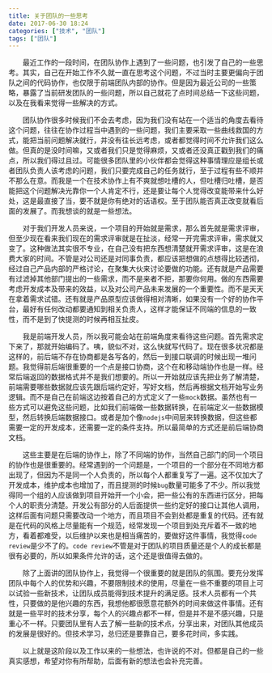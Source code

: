 ```yaml
---
title: 关于团队的一些思考
date: 2017-06-30 18:24
categories: ["技术", "团队"]
tags: ["团队"]
---
```

&emsp;&emsp;最近工作的一段时间，在团队协作上遇到了一些问题，也引发了自己的一些思考。其实，自己在开始工作不久就一直在思考这个问题，不过当时主要更偏向于团队之间的代码协作，也仅限于前端团队内部的协作。但是因为最近公司的一些策略，暴露了当前研发团队的一些问题，所以自己就花了点时间总结一下这些问题，以及在我看来觉得一些解决的方式。

&emsp;&emsp;团队协作很多时候我们不会去考虑，因为我们没有站在一个适当的角度去看待这个问题，往往在协作过程当中遇到的一些问题，我们主要采取一些曲线救国的方式，能把当前问题解决就行，并没有往长远考虑，或者都觉得时间不允许我们这么做。但真的是没时间嘛，又或者我们只是觉得麻烦，又或者还没真正戳到我们的痛点，所以我们得过且过。可能很多团队里的小伙伴都会觉得这种事情理应是组长或者团队负责人该考虑的问题，我们只要完成自己的任务就行，至于过程有些不顺并不那么在意。而我是一个在技术协作上有不爽就想吐槽的人，但吐槽归吐槽，是否能把这个问题解决光靠你一个人肯定不行，还是要让每个人觉得改变能带来什么好处，这是最直接了当，要不就是你有绝对的话语权。至于团队能否真正改变就看后面的发展了。而我想谈的就是一些想法。

&emsp;&emsp;对于我们开发人员来说，一个项目的开始就是需求，那么首先就是需求评审，但至少现在看来我们现在的需求评审就是在扯淡，经常一开完需求评审，需求就又变了。这种做法其实很不专业，在自己没有把东西想清楚就开需求评审，这是在浪费大家的时间。不管是对公司还是对同事负责，都应该把想做的点想得比较透彻，经过自己产品内部的严格讨论，在聚集大伙来讨论要做的功能。还有就是产品需要有过滤掉其他部门提出的一些需求，而不是来者不拒，那要你何用。做的东西需要考虑开发成本及带来的效益，以及对公司产品未来发展的一个重要性。而不是天天在拿着需求试错。还有就是产品原型应该做得相对清晰，如果没有一个好的协作平台，最好有任何改动都要通知到相关负责人，这样才能保证不同端的信息的一致性，而不是到了快提测的时候再相互扯皮。

&emsp;&emsp;我是前端开发人员，所以我可能会站在前端角度来看待这些问题。首先需求定下来了，那就开始编码了。咦，貌似不对，这么快就写代码了。现在很多状况都是这样的，前后端不存在协商都是各写各的，然后一到接口联调的时候出现一堆问题。我觉得前后端很重要的一个点是接口协商，这个在和移动端协作也是一样。经常后端返回的数据格式并不是我们想要的。所以一开始就应该先把业务了解清楚，前端需要哪些数据就应该先跟后端约定好，写好文档，然后再根据文档开始写业务逻辑。而不是自己在前端这边按着自己的方式定义了一些`mock`数据。虽然也有一些方式可以避免这些问题，比如我们前端做一些数据转换，在前端定义一些数据模型，然后转换后端数据接口。或者是加个像`nodejs`中间层来转换数据，但这些都需要一定的开发成本，还需要一定的条件支持。所以最简单的方式还是前后端协商文档。

&emsp;&emsp;这些主要是在后端的协作上，除了不同端的协作，当然自己部门的同一个项目的协作也是很重要的。经常遇到的一个问题是，一个项目的一个部分在不同地方都出现了，但因为不是同一个人负责的，所以每个人都重复写了一遍。这不仅加大了开发成本，维护成本也增加了，而且提测的时候`bug`数量可能多了不少。所以我觉得同一个组的人应该做到项目开始开一个小会，把一些公有的东西进行区分，把每个人的职责分清楚。开发公有部分的人后面提供一些约定好的接口让其他人调用，这样后面有问题只需要改动一个地方，而且项目不会到处都是重复的代码。还有就是在代码的风格上尽量能有一个规范，经常发现一个项目到处充斥着不一致的地方，看着都难受，以后维护以来也是相当痛苦的，要做好这件事情，我觉得`code review`是少不了的。`code review`不管是对于团队的项目质量还是个人的成长都是很有必要的，所以如果条件允许的话，这个还是很值得去做的。

&emsp;&emsp;除了上面讲的团队协作上，我觉得一个很重要的就是团队的氛围。要充分发挥团队中每个人的优势和兴趣，不要限制技术的使用，尽量在一些不重要的项目上可以试验一些新技术，让团队成员能得到技术提升的满足感。技术人员都有一个共性，只要做的是他兴趣的东西，我想他都很愿意花额外的时间来做这件事情。还有就是一些平时的技术分享，每个人的兴趣点都不一样，但是并不是不感兴趣，只是重心不一样。只要团队里有人去了解一些新的技术点，分享出来，对团队其他成员的发展是很好的。但技术学习，总归还是要靠自己，要多花时间，多实践。

&emsp;&emsp;以上就是这阶段以及工作以来的一些想法，也许说的不对。但都是自己的一些真实感想，希望对你有所帮助，后面有新的想法也会补充完善。

